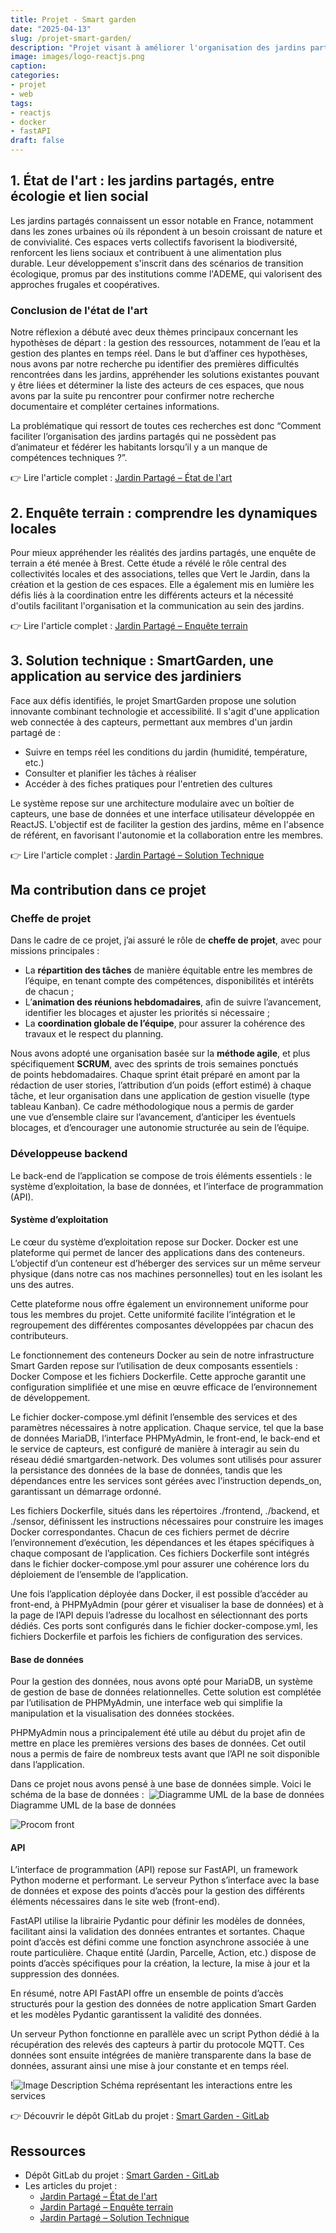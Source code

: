 ```yaml
---
title: Projet - Smart garden
date: "2025-04-13"
slug: /projet-smart-garden/
description: "Projet visant à améliorer l'organisation des jardins partagés grâce à une plateforme web accessible à tous."
image: images/logo-reactjs.png
caption:
categories:
- projet
- web
tags:
- reactjs
- docker
- fastAPI
draft: false
---
```


## 1. État de l'art : les jardins partagés, entre écologie et lien social

Les jardins partagés connaissent un essor notable en France, notamment dans les zones urbaines où ils répondent à un besoin croissant de nature et de convivialité. Ces espaces verts collectifs favorisent la biodiversité, renforcent les liens sociaux et contribuent à une alimentation plus durable. Leur développement s'inscrit dans des scénarios de transition écologique, promus par des institutions comme l'ADEME, qui valorisent des approches frugales et coopératives.​

### Conclusion de l'état de l'art

Notre réflexion a débuté avec deux thèmes principaux concernant les hypothèses de départ : la gestion des ressources, notamment de l’eau et la gestion des plantes en temps réel. Dans le but d’affiner ces hypothèses, nous avons par notre recherche pu identifier des premières difficultés rencontrées dans les jardins, appréhender les solutions existantes pouvant y être liées et déterminer la liste des acteurs de ces espaces, que nous avons par la suite pu rencontrer pour confirmer notre recherche documentaire et compléter certaines informations. 

La problématique qui ressort de toutes ces recherches est donc “Comment faciliter l’organisation des jardins partagés qui ne possèdent pas d’animateur et fédérer les habitants lorsqu’il y a un manque de compétences techniques ?”.

👉 Lire l'article complet : [Jardin Partagé – État de l'art](https://telefab.fr/2023/10/22/jardin-partage/)

## 2. Enquête terrain : comprendre les dynamiques locales

Pour mieux appréhender les réalités des jardins partagés, une enquête de terrain a été menée à Brest. Cette étude a révélé le rôle central des collectivités locales et des associations, telles que Vert le Jardin, dans la création et la gestion de ces espaces. Elle a également mis en lumière les défis liés à la coordination entre les différents acteurs et la nécessité d'outils facilitant l'organisation et la communication au sein des jardins.​

👉 Lire l'article complet : [Jardin Partagé – Enquête terrain](https://telefab.fr/2023/10/27/jardin-partage-enquete-terrain/)

## 3. Solution technique : SmartGarden, une application au service des jardiniers

Face aux défis identifiés, le projet SmartGarden propose une solution innovante combinant technologie et accessibilité. Il s'agit d'une application web connectée à des capteurs, permettant aux membres d'un jardin partagé de :​
- Suivre en temps réel les conditions du jardin (humidité, température, etc.)​
- Consulter et planifier les tâches à réaliser​
- Accéder à des fiches pratiques pour l'entretien des cultures​    

Le système repose sur une architecture modulaire avec un boîtier de capteurs, une base de données et une interface utilisateur développée en ReactJS. L'objectif est de faciliter la gestion des jardins, même en l'absence de référent, en favorisant l'autonomie et la collaboration entre les membres.​

👉 Lire l'article complet : [Jardin Partagé – Solution Technique](https://telefab.fr/2024/01/15/jardin-partage-solution-technique/)

## Ma contribution dans ce projet

### Cheffe de projet

Dans le cadre de ce projet, j’ai assuré le rôle de **cheffe de projet**, avec pour missions principales :
- La **répartition des tâches** de manière équitable entre les membres de l’équipe, en tenant compte des compétences, disponibilités et intérêts de chacun ;
- L’**animation des réunions hebdomadaires**, afin de suivre l’avancement, identifier les blocages et ajuster les priorités si nécessaire ;
- La **coordination globale de l’équipe**, pour assurer la cohérence des travaux et le respect du planning.

Nous avons adopté une organisation basée sur la **méthode agile**, et plus spécifiquement **SCRUM**, avec des sprints de trois semaines ponctués de points hebdomadaires. Chaque sprint était préparé en amont par la rédaction de user stories, l’attribution d’un poids (effort estimé) à chaque tâche, et leur organisation dans une application de gestion visuelle (type tableau Kanban). Ce cadre méthodologique nous a permis de garder une vue d’ensemble claire sur l’avancement, d’anticiper les éventuels blocages, et d’encourager une autonomie structurée au sein de l’équipe.

### Développeuse backend 

Le back-end de l’application se compose de trois éléments essentiels : le système d’exploitation, la base de données, et l’interface de programmation (API).

#### Système d’exploitation

Le cœur du système d’exploitation repose sur Docker. Docker est une plateforme qui permet de lancer des applications dans des conteneurs. L’objectif d’un conteneur est d’héberger des services sur un même serveur physique (dans notre cas nos machines personnelles) tout en les isolant les uns des autres.

Cette plateforme nous offre également un environnement uniforme pour tous les membres du projet. Cette uniformité facilite l’intégration et le regroupement des différentes composantes développées par chacun des contributeurs.

Le fonctionnement des conteneurs Docker au sein de notre infrastructure Smart Garden repose sur l’utilisation de deux composants essentiels : Docker Compose et les fichiers Dockerfile. Cette approche garantit une configuration simplifiée et une mise en œuvre efficace de l’environnement de développement.

Le fichier docker-compose.yml définit l’ensemble des services et des paramètres nécessaires à notre application. Chaque service, tel que la base de données MariaDB, l’interface PHPMyAdmin, le front-end, le back-end et le service de capteurs, est configuré de manière à interagir au sein du réseau dédié smartgarden-network. Des volumes sont utilisés pour assurer la persistance des données de la base de données, tandis que les dépendances entre les services sont gérées avec l’instruction depends_on, garantissant un démarrage ordonné.

Les fichiers Dockerfile, situés dans les répertoires ./frontend, ./backend, et ./sensor, définissent les instructions nécessaires pour construire les images Docker correspondantes. Chacun de ces fichiers permet de décrire l’environnement d’exécution, les dépendances et les étapes spécifiques à chaque composant de l’application. Ces fichiers Dockerfile sont intégrés dans le fichier docker-compose.yml pour assurer une cohérence lors du déploiement de l’ensemble de l’application.

Une fois l’application déployée dans Docker, il est possible d’accéder au front-end, à PHPMyAdmin (pour gérer et visualiser la base de données) et à la page de l’API depuis l’adresse du localhost en sélectionnant des ports dédiés. Ces ports sont configurés dans le fichier docker-compose.yml, les fichiers Dockerfile et parfois les fichiers de configuration des services.

#### Base de données

Pour la gestion des données, nous avons opté pour MariaDB, un système de gestion de base de données relationnelles. Cette solution est complétée par l’utilisation de PHPMyAdmin, une interface web qui simplifie la manipulation et la visualisation des données stockées.

PHPMyAdmin nous a principalement été utile au début du projet afin de mettre en place les premières versions des bases de données. Cet outil nous a permis de faire de nombreux tests avant que l’API ne soit disponible dans l’application.

Dans ce projet nous avons pensé à une base de données simple. Voici le schéma de la base de données : 
![Diagramme UML de la base de données](/ainablog/images/smartgarden-schema-bdd.png)
Diagramme UML de la base de données


![Procom front](/ainablog/images/test-image.png)
#### API

L’interface de programmation (API) repose sur FastAPI, un framework Python moderne et performant. Le serveur Python s’interface avec la base de données et expose des points d’accès pour la gestion des différents éléments nécessaires dans le site web (front-end).

FastAPI utilise la librairie Pydantic pour définir les modèles de données, facilitant ainsi la validation des données entrantes et sortantes. Chaque point d’accès est défini comme une fonction asynchrone associée à une route particulière. Chaque entité (Jardin, Parcelle, Action, etc.) dispose de points d’accès spécifiques pour la création, la lecture, la mise à jour et la suppression des données.

En résumé, notre API FastAPI offre un ensemble de points d’accès structurés pour la gestion des données de notre application Smart Garden et les modèles Pydantic garantissent la validité des données.

Un serveur Python fonctionne en parallèle avec un script Python dédié à la récupération des relevés des capteurs à partir du protocole MQTT. Ces données sont ensuite intégrées de manière transparente dans la base de données, assurant ainsi une mise à jour constante et en temps réel.

!![Image Description](/images/smartgarden-schema-api.png)
Schéma représentant les interactions entre les services

👉 Découvrir le dépôt GitLab du projet : [Smart Garden - GitLab](https://gitlab.imt-atlantique.fr/m20chevr/smartgarden)

## Ressources

- Dépôt GitLab du projet : [Smart Garden - GitLab](https://gitlab.imt-atlantique.fr/m20chevr/smartgarden)
- Les articles du projet : 
	- [Jardin Partagé – État de l'art](https://telefab.fr/2023/10/22/jardin-partage/)
	- [Jardin Partagé – Enquête terrain](https://telefab.fr/2023/10/27/jardin-partage-enquete-terrain/)
	- [Jardin Partagé – Solution Technique](https://telefab.fr/2024/01/15/jardin-partage-solution-technique/)
